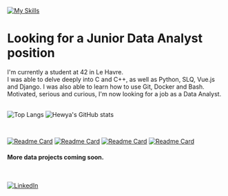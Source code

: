 [![My Skills](https://skillicons.dev/icons?i=c,cpp,py,mysql,js,django,git,bash,docker,vscode&perline=10)](https://skillicons.dev)

# Looking for a Junior Data Analyst position
I'm currently a student at 42 in Le Havre.<br/> 
I was able to delve deeply into C and C++, as well as Python, SLQ, Vue.js and Django. I was also able to learn how to use Git, Docker and Bash.<br/> 
Motivated, serious and curious, I'm now looking for a job as a Data Analyst.<br/> 
<br/>

![Top Langs](https://github-readme-stats.vercel.app/api/top-langs/?username=hewya&size_weight=0.5&count_weight=0.5&theme=material-palenight&hide_border=True&layout=compact)
![Hewya's GitHub stats](https://github-readme-stats.vercel.app/api?username=hewya&show_icons=true&theme=material-palenight&hide_border=True&hide=prs,issues)

<br/>

[![Readme Card](https://github-readme-stats.vercel.app/api/pin/?username=hewya&repo=minishell&theme=material-palenight&hide_border=True)](https://github.com/Hewya/Minishell)
[![Readme Card](https://github-readme-stats.vercel.app/api/pin/?username=hewya&repo=Cub3d&theme=material-palenight&hide_border=True)](https://github.com/Hewya/Cub3d)
[![Readme Card](https://github-readme-stats.vercel.app/api/pin/?username=hewya&repo=fractol&theme=material-palenight&hide_border=True)](https://github.com/Hewya/fractol)
[![Readme Card](https://github-readme-stats.vercel.app/api/pin/?username=hewya&repo=pipex&theme=material-palenight&hide_border=True)](https://github.com/Hewya/pipex)
<br/>
#### More data projects coming soon. <br/>
<br/>

[![LinkedIn](https://skillicons.dev/icons?i=linkedin)](https://www.linkedin.com/in/ga%C3%ABlle-abarnou/)
